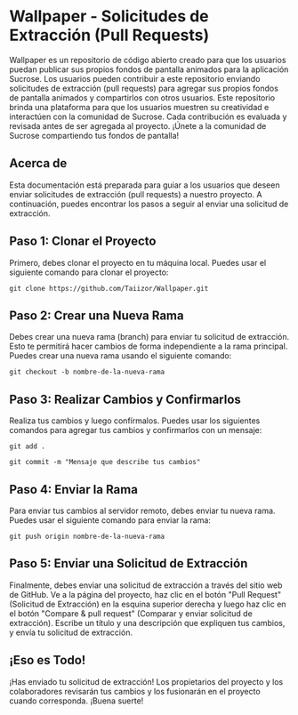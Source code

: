 <h1>Wallpaper - Solicitudes de Extracción (Pull Requests)</h1>

<p>Wallpaper es un repositorio de código abierto creado para que los usuarios puedan publicar sus propios fondos de pantalla animados para la aplicación Sucrose. Los usuarios pueden contribuir a este repositorio enviando solicitudes de extracción (pull requests) para agregar sus propios fondos de pantalla animados y compartirlos con otros usuarios. Este repositorio brinda una plataforma para que los usuarios muestren su creatividad e interactúen con la comunidad de Sucrose. Cada contribución es evaluada y revisada antes de ser agregada al proyecto. ¡Únete a la comunidad de Sucrose compartiendo tus fondos de pantalla!</p>

<h2>Acerca de</h2>

<p>Esta documentación está preparada para guiar a los usuarios que deseen enviar solicitudes de extracción (pull requests) a nuestro proyecto. A continuación, puedes encontrar los pasos a seguir al enviar una solicitud de extracción.</p>

<h2>Paso 1: Clonar el Proyecto</h2>

<p>Primero, debes clonar el proyecto en tu máquina local. Puedes usar el siguiente comando para clonar el proyecto:</p>

<pre><code>git clone https://github.com/Taiizor/Wallpaper.git</code></pre>

<h2>Paso 2: Crear una Nueva Rama</h2>

<p>Debes crear una nueva rama (branch) para enviar tu solicitud de extracción. Esto te permitirá hacer cambios de forma independiente a la rama principal. Puedes crear una nueva rama usando el siguiente comando:</p>

<pre><code>git checkout -b nombre-de-la-nueva-rama</code></pre>

<h2>Paso 3: Realizar Cambios y Confirmarlos</h2>

<p>Realiza tus cambios y luego confírmalos. Puedes usar los siguientes comandos para agregar tus cambios y confirmarlos con un mensaje:</p>

<pre><code>git add .</code></pre>
<pre><code>git commit -m "Mensaje que describe tus cambios"</code></pre>

<h2>Paso 4: Enviar la Rama</h2>

<p>Para enviar tus cambios al servidor remoto, debes enviar tu nueva rama. Puedes usar el siguiente comando para enviar la rama:</p>

<pre><code>git push origin nombre-de-la-nueva-rama</code></pre>

<h2>Paso 5: Enviar una Solicitud de Extracción</h2>

<p>Finalmente, debes enviar una solicitud de extracción a través del sitio web de GitHub. Ve a la página del proyecto, haz clic en el botón "Pull Request" (Solicitud de Extracción) en la esquina superior derecha y luego haz clic en el botón "Compare &amp; pull request" (Comparar y enviar solicitud de extracción). Escribe un título y una descripción que expliquen tus cambios, y envía tu solicitud de extracción.</p>

<h2>¡Eso es Todo!</h2>

<p>¡Has enviado tu solicitud de extracción! Los propietarios del proyecto y los colaboradores revisarán tus cambios y los fusionarán en el proyecto cuando corresponda. ¡Buena suerte!</p>